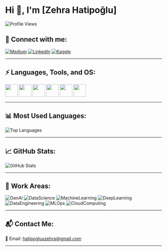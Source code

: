 # Hi 👋, I'm [Zehra Hatipoğlu]

![Profile Views](https://komarev.com/ghpvc/?username=zerahtp&label=Profile%20views&color=0e75b6&style=flat)

## 🚀 Connect with me:
[![Medium](https://img.shields.io/badge/Medium-black?style=for-the-badge&logo=medium)](https://medium.com/@hatipogluuzehra)
[![LinkedIn](https://img.shields.io/badge/LinkedIn-blue?style=for-the-badge&logo=linkedin)](https://www.linkedin.com/in/zehra-hatipoglu/)
[![Kaggle](https://img.shields.io/badge/Kaggle-blue?style=for-the-badge&logo=kaggle)](https://www.kaggle.com/zehrahatipolu)

---

## ⚡ Languages, Tools, and OS:
<p>
  <img src="https://cdn.jsdelivr.net/gh/devicons/devicon/icons/python/python-original.svg" width="40" height="40"/>
  <img src="https://cdn.jsdelivr.net/gh/devicons/devicon/icons/cplusplus/cplusplus-original.svg" width="40" height="40"/>
  <img src="https://cdn.jsdelivr.net/gh/devicons/devicon/icons/javascript/javascript-original.svg" width="40" height="40"/>
  <img src="https://cdn.jsdelivr.net/gh/devicons/devicon/icons/java/java-original.svg" width="40" height="40"/>
  <img src="https://cdn.jsdelivr.net/gh/devicons/devicon/icons/tensorflow/tensorflow-original.svg" width="40" height="40"/>
  <img src="https://cdn.jsdelivr.net/gh/devicons/devicon/icons/git/git-original.svg" width="40" height="40"/>
</p>

---

## 📊 Most Used Languages:
![Top Languages](https://github-readme-stats.vercel.app/api/top-langs/?username=zerahtp&layout=compact&langs_count=10&theme=dark)

---

## 📈 GitHub Stats:
![GitHub Stats](https://github-readme-stats.vercel.app/api?username=zerahtp&show_icons=true&theme=dark)

---

## 🤖 Work Areas:
![GenAI](https://img.shields.io/badge/GenAI-blue?style=for-the-badge)
![DataScience](https://img.shields.io/badge/DataScience-yellow?style=for-the-badge)
![MachineLearning](https://img.shields.io/badge/MachineLearning-orange?style=for-the-badge)
![DeepLearning](https://img.shields.io/badge/DeepLearning-red?style=for-the-badge)
![DataEngineering](https://img.shields.io/badge/DataEngineering-green?style=for-the-badge)
![MLOps](https://img.shields.io/badge/MLOps-purple?style=for-the-badge)
![CloudComputing](https://img.shields.io/badge/CloudComputing-pink?style=for-the-badge)

---

## 📬 Contact Me:
📧 Email: [hatipogluuzehra@gmail.com](mailto:hatipogluuzehra@gmail.com)

---

